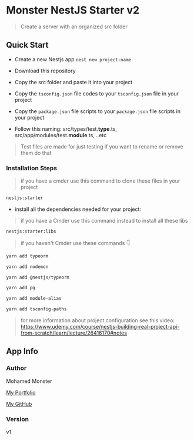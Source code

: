 # Monster NestJS Starter v2

> Create a server with an organized src folder

## Quick Start

* Create a new Nestjs app `nest new project-name`

* Download this repository

* Copy the src folder and paste it into your project

* Copy the `tsconfig.json` file codes to your `tsconfig.json` file in your project

* Copy the `package.json` file scripts to your `package.json` file scripts in your project

* Follow this naming: src/types/test.**type**.ts, src/app/modules/test.**module**.ts, ..etc

> Test files are made for just testing if you want to rename or remove them do that

### Installation Steps

> if you have a cmder use this command to clone these files in your project

```bash
nestjs:starter
```

* install all the dependencies needed for your project:

> if you have a Cmder use this command instead to install all these libs

```bash
nestjs:starter:libs
```

> if you haven't Cmder use these commands 👇

```bash
yarn add typeorm
```

```bash
yarn add nodemon
```

```bash
yarn add @nestjs/typeorm
```

```bash
yarn add pg
```

```bash
yarn add module-alias
```

```bash
yarn add tsconfig-paths
```

> for more information about project configuration see this video: https://www.udemy.com/course/nestjs-building-real-project-api-from-scratch/learn/lecture/26416170#notes

## App Info

### Author

Mohamed Monster

[My Portfolio](https://mohamed--monster.web.app/)

[My GitHub](https://github.com/Monster-Mohamed)

### Version

v1